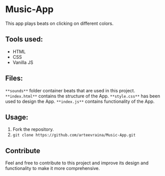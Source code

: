 # Music-App
This app plays beats on clicking on different colors. 

## Tools used:
* HTML
* CSS
* Vanilla JS

## Files:
`**sounds**` folder container beats that are used in this project.
`**index.html**` contains the structure of the App.
`**style.css**` has been used to design the App.
`**index.js**` contains functionality of the App.

## Usage:
1. Fork the repository.
2. `git clone https://github.com/arteevraina/Music-App.git`

## Contribute
Feel and free to contribute to this project and improve its design and functionality to make it more comprehensive.


